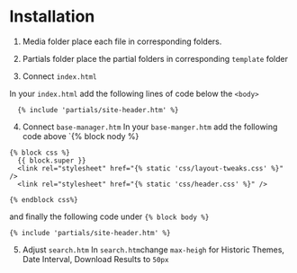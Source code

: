 # Installation 

1. Media folder
place each file in corresponding folders.

2. Partials folder
place the partial folders in corresponding `template` folder

3. Connect `index.html`

In your `index.html` add the following lines of code below the `<body>` 

```
  {% include 'partials/site-header.htm' %}
```

4. Connect `base-manager.htm`
In your `base-manger.htm` add the following code above `{% block nody %}
```
{% block css %}
  {{ block.super }}
  <link rel="stylesheet" href="{% static 'css/layout-tweaks.css' %}" />
  <link rel="stylesheet" href="{% static 'css/header.css' %}" />

{% endblock css%}
```
and finally the following code under `{% block body %}`
```
{% include 'partials/site-header.htm' %}
```
5. Adjust `search.htm`
In `search.htm`change `max-heigh` for Historic Themes, Date Interval, Download Results to `50px`
